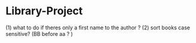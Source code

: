 # Library-Project
(1) what to do if theres only a first name to the author ?
(2) sort books case sensitive? (BB before aa ? ) 
